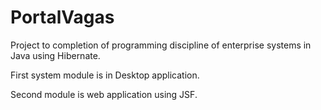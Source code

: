 # PortalVagas
Project to completion of programming discipline of enterprise systems in Java using Hibernate.

First system module is in Desktop application.

Second module is web application using JSF.
